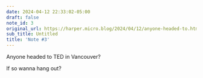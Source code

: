 ```yaml
---
date: 2024-04-12 22:33:02-05:00
draft: false
note_id: 3
original_url: https://harper.micro.blog/2024/04/12/anyone-headed-to.html
sub_title: Untitled
title: 'Note #3'
---
```


Anyone headed to TED in Vancouver?

If so wanna hang out?